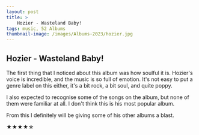 ```yaml
---
layout: post 
title: >
    Hozier - Wasteland Baby!
tags: music, 52 Albums
thumbnail-image: /images/Albums-2023/hozier.jpg
---
```


## Hozier - Wasteland Baby!

The first thing that I noticed about this album was how soulful it is. Hozier's voice is incredible, and the music is so full of emotion. It's not easy to put a genre label on this either, it's a bit rock, a bit soul, and quite poppy.

I also expected to recognise some of the songs on the album, but none of them were familiar at all. I don't think this is his most popular album.

From this I definitely will be giving some of his other albums a blast.

★★★★☆